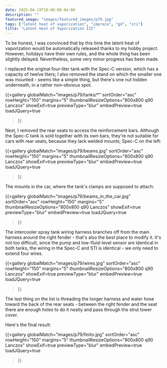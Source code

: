```yaml
---
date: 2025-06-19T10:00:00-04:00
description: ""
featured_image: "images/featured_images/p79.jpg"
tags: ["latent heat of vaporization", "impreza", "gd", "sti"]
title: "Latent Heat of Vaporization III"
---
```


To be honest, I was convinced that by this time the latent heat of vaporization
would be automatically released thanks to my hobby project. However, holidays
have their own rules, and the whole thing has been slightly delayed.
Nevertheless, some very minor progress has been made.

I replaced the original four-liter tank with the Spec-C version, which has a
capacity of twelve liters; I also removed the stand on which the smaller one
was mounted - seems like a simple thing, but there's one nut hidden underneath,
in a rather non-obvious spot.

{{<gallery
    globalMatch="images/p79/tanks/*"
    sortOrder="asc"
    rowHeight="150"
    margins="5"
    thumbnailResizeOptions="800x800 q90 Lanczos"
    showExif=true
    previewType="blur"
    embedPreview=true
    loadJQuery=true
>}}

Next, I removed the rear seats to access the reinforcement bars. Although the
Spec-C tank is sold together with its own bars, they're not suitable for cars
with rear seats, because they lack welded mounts; Spec-C on the left:

{{<gallery
    globalMatch="images/p79/beams.jpg"
    sortOrder="asc"
    rowHeight="150"
    margins="5"
    thumbnailResizeOptions="800x800 q90 Lanczos"
    showExif=true
    previewType="blur"
    embedPreview=true
    loadJQuery=true
>}}

The mounts in the car, where the tank's clamps are supposed to attach:

{{<gallery
    globalMatch="images/p79/beams_in_the_car.jpg"
    sortOrder="asc"
    rowHeight="150"
    margins="5"
    thumbnailResizeOptions="800x800 q90 Lanczos"
    showExif=true
    previewType="blur"
    embedPreview=true
    loadJQuery=true
>}}

The intercooler spray tank wiring harness branches off from the main harness
around the right fender - that's also the best place to modify it. It's not too
difficult, since the pump and low-fluid-level sensor are identical in both
tanks, the wiring in the Spec-C and STI is identical - we only need to extend
four wires.

{{<gallery
    globalMatch="images/p79/wires.jpg"
    sortOrder="asc"
    rowHeight="150"
    margins="5"
    thumbnailResizeOptions="800x800 q90 Lanczos"
    showExif=true
    previewType="blur"
    embedPreview=true
    loadJQuery=true
>}}

The last thing on the list is threading the longer harness and water hose
toward the back of the rear seats - between the right fender and the seat
there are enough holes to do it neatly and pass through the strut tower cover.

Here's the final result:

{{<gallery
    globalMatch="images/p79/finito.jpg"
    sortOrder="asc"
    rowHeight="150"
    margins="5"
    thumbnailResizeOptions="800x800 q90 Lanczos"
    showExif=true
    previewType="blur"
    embedPreview=true
    loadJQuery=true
>}}
